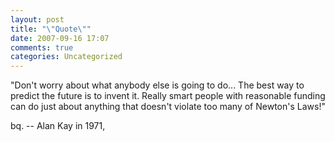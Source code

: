 ```yaml
---
layout: post
title: "\"Quote\""
date: 2007-09-16 17:07
comments: true
categories: Uncategorized
---
```

"Don't worry about what anybody else is going to do... The best way to predict the future is to invent it. Really smart people with reasonable funding can do just about anything that doesn't violate too many of Newton's Laws!" 

bq. -- Alan Kay in 1971,
